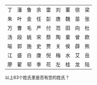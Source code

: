 |  |  |  |  |  |  |  |  |  |
| :----: | :----: | :----: | :----: | :----: | :----: | :----: | :----: | :----: |
| 丁 | 潘 | 鲁 | 余 | 雷 | 刘 | 董 | 徐 | 梁 |
| 朱 | 叶 | 金 | 任 | 彭 | 唐 | 魏 | 苗 | 张 |
| 万 | 曹 | 毛 | 严 | 付 | 范 | 田 | 向 | 杜 |
| 汤 | 段 | 姚 | 宋 | 蔡 | 陶 | 童 | 曾 | 欧 |
| 喻 | 郭 | 施 | 史 | 贾 | 关 | 侯 | 薛 | 熊 |
| 江 | 盛 | 白 | 康 | 倪 | 梅 | 水 | 艾 | 岳 |
| 廖 | 翟 | 邬 | 季 | 花 | 左 | 桂 | 龙 | 陆 |

以上63个姓氏里是否有您的姓氏？